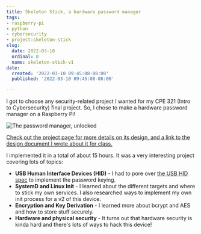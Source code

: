 ```yaml
---
title: Skeleton Stick, a hardware password manager
tags:
- raspberry-pi
- python
- cybersecurity
- project:skeleton-stick
slug:
  date: 2022-03-10
  ordinal: 0
  name: skeleton-stick-v1
date:
  created: '2022-03-10 09:45:08-08:00'
  published: '2022-03-10 09:45:08-08:00'

---
```


I got to choose any security-related project I wanted for my CPE 321 (Intro to
Cybersecurity) final project. So, I chose to make a hardware password manager on
a Raspberry Pi!

![The password manager, unlocked](/_/projects/unlocked.jpg)

<!-- excerpt -->

[Check out the project page for more details on its design, and a link to the design document I wrote about it for class.](/projects/skeleton-stick)

I implemented it in a total of about 15 hours. It was a very interesting project
covering lots of topics:

- **USB Human Interface Devices (HID)** - I had to pore over
  [the USB HID spec](https://usb.org/sites/default/files/hut1_3_0.pdf) to
  implement the password keying.
- **SystemD and Linux Init** - I learned about the different targets and where
  to stick my own services. I also researched ways to implement my own init
  process for a v2 of this device.
- **Encryption and Key Derivation** - I learned more about bcrypt and AES and
  how to store stuff securely.
- **Hardware and physical security** - It turns out that hardware security is
  kinda hard and there's lots of ways to hack this device!